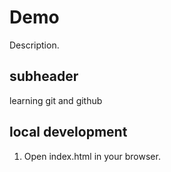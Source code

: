 # Demo

Description.

## subheader

learning git and github

## local development

1. Open index.html in your browser.
